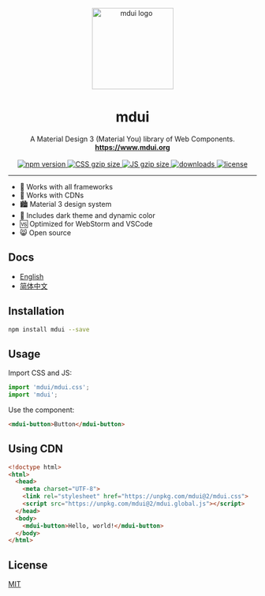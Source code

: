 <p align="center">
  <a href="https://www.mdui.org/">
    <img src="https://raw.githubusercontent.com/zdhxiong/mdui/953011ce2911e2e64b6cb242729df82664f6a78a/packages/jetbrains-plugin/src/main/resources/META-INF/pluginIcon.svg" alt="mdui logo" width="165" height="165"/>
  </a>
</p>

<h1 align="center">mdui</h1>

<p align="center">
  A Material Design 3 (Material You) library of Web Components.
  <br/>
  <a href="https://www.mdui.org"><strong>https://www.mdui.org</strong></a>
  <br/>
  <br/>
  <a href="https://www.npmjs.com/package/mdui">
    <img src="https://img.shields.io/npm/v/mdui.svg" alt="npm version"/>
  </a>
  <a href="https://cdn.jsdelivr.net/npm/mdui/mdui.css">
    <img src="https://badgen.net/badgesize/gzip/https://cdn.jsdelivr.net/npm/mdui/mdui.css?label=CSS%20gzip%20size" alt="CSS gzip size"/>
  </a>
  <a href="https://cdn.jsdelivr.net/npm/mdui/mdui.esm.js">
    <img src="https://badgen.net/badgesize/gzip/https://cdn.jsdelivr.net/npm/mdui/mdui.esm.js?label=JS%20gzip%20size" alt="JS gzip size"/>
  </a>
  <a href="https://www.npmjs.com/package/mdui">
    <img src="https://badgen.net/npm/dt/mdui" alt="downloads"/>
  </a>
  <a href="https://github.com/zdhxiong/mdui/blob/v2/packages/mdui/LICENSE">
    <img src="https://badgen.net/npm/license/mdui" alt="license"/>
  </a>
</p>

<hr/>

* 🧩 Works with all frameworks
* 🚛 Works with CDNs
* 🏙️ Material 3 design system
* 🌛 Includes dark theme and dynamic color
* 🆚 Optimized for WebStorm and VSCode
* 😸 Open source

## Docs

* [English](https://www.mdui.org/en/docs/2/)
* [简体中文](https://www.mdui.org/zh-cn/docs/2/)

## Installation

```sh
npm install mdui --save
```

## Usage

Import CSS and JS:

```js
import 'mdui/mdui.css';
import 'mdui';
```

Use the component:

```html
<mdui-button>Button</mdui-button>
```

## Using CDN

```html
<!doctype html>
<html>
  <head>
    <meta charset="UTF-8">
    <link rel="stylesheet" href="https://unpkg.com/mdui@2/mdui.css">
    <script src="https://unpkg.com/mdui@2/mdui.global.js"></script>
  </head>
  <body>
    <mdui-button>Hello, world!</mdui-button>
  </body>
</html>
```

## License

[MIT](https://github.com/zdhxiong/mdui/blob/v2/packages/mdui/LICENSE)
